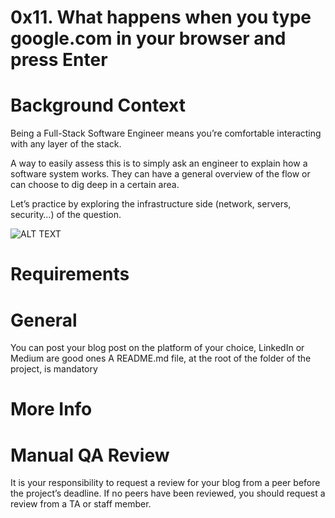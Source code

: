 #  0x11. What happens when you type google.com in your browser and press Enter


# Background Context
Being a Full-Stack Software Engineer means you’re comfortable interacting with any layer of the stack.

A way to easily assess this is to simply ask an engineer to explain how a software system works. They can have a general overview of the flow or can choose to dig deep in a certain area.

Let’s practice by exploring the infrastructure side (network, servers, security…) of the question.

![ALT TEXT](https://s3.amazonaws.com/intranet-projects-files/holbertonschool-sysadmin_devops/298/aJPw3mw.jpg)

# Requirements
# General
You can post your blog post on the platform of your choice, LinkedIn or Medium are good ones
A README.md file, at the root of the folder of the project, is mandatory
# More Info
# Manual QA Review
It is your responsibility to request a review for your blog from a peer before the project’s deadline. If no peers have been reviewed, you should request a review from a TA or staff member.
